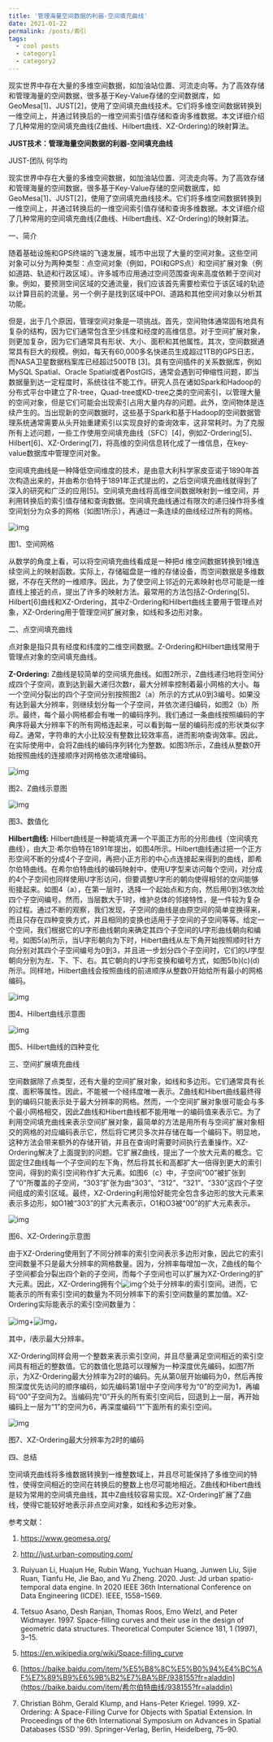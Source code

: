 ```yaml
---
title: '管理海量空间数据的利器-空间填充曲线'
date: 2021-01-22
permalink: /posts/索引
tags:
  - cool posts
  - category1
  - category2
---
```


现实世界中存在大量的多维空间数据，如加油站位置、河流走向等。为了高效存储和管理海量的空间数据，很多基于Key-Value存储的空间数据库，如GeoMesa[1]、JUST[2]，使用了空间填充曲线技术。它们将多维空间数据转换到一维空间上，并通过转换后的一维空间索引值存储和查询多维数据。本文详细介绍了几种常用的空间填充曲线(Z曲线、Hilbert曲线、XZ-Ordering)的映射算法。



**JUST技术：管理海量空间数据的利器-空间填充曲线**

JUST-团队 何华均

现实世界中存在大量的多维空间数据，如加油站位置、河流走向等。为了高效存储和管理海量的空间数据，很多基于Key-Value存储的空间数据库，如GeoMesa[1]、JUST[2]，使用了空间填充曲线技术。它们将多维空间数据转换到一维空间上，并通过转换后的一维空间索引值存储和查询多维数据。本文详细介绍了几种常用的空间填充曲线(Z曲线、Hilbert曲线、XZ-Ordering)的映射算法。

 

一、简介

随着基础设施和GPS终端的飞速发展，城市中出现了大量的空间对象。这些空间对象可以分为两种类型：点空间对象（例如，POI和GPS点）和空间扩展对象（例如道路、轨迹和行政区域）。许多城市应用通过空间范围查询来高度依赖于空间对象。例如，要预测空间区域的交通流量，我们应该首先需要检索位于该区域的轨迹以计算目前的流量。另一个例子是找到区域中POI、道路和其他空间对象以分析其功能。

 

但是，出于几个原因，管理空间对象是一项挑战。首先，空间物体通常固有地具有复杂的结构，因为它们通常包含至少纬度和经度的高维信息。对于空间扩展对象，则更加复杂，因为它们通常具有形状、大小、面积和其他属性。其次，空间数据通常具有巨大的规模。例如，每天有60,000多名快递员生成超过1TB的GPS日志，而NASA卫星数据档案库已经超过500TB [3]。具有空间插件的关系数据库，例如MySQL Spatial、Oracle Spatial或者PostGIS，通常会遇到可伸缩性问题，即当数据量到达一定程度时，系统往往不能工作。研究人员在诸如Spark和Hadoop的分布式平台中建立了R-tree，Quad-tree或KD-tree之类的空间索引，以管理大量的空间对象，但是它们可能会出现索引占用大量内存的问题。此外，空间物体是连续产生的。当出现新的空间数据时，这些基于Spark和基于Hadoop的空间数据管理系统通常需要从头开始重建索引以实现良好的查询效率，这非常耗时。为了克服所有上述问题，一些工作使用空间填充曲线（SFC）[4]，例如Z-Ordering[5]、Hilbert[6]、XZ-Ordering[7]，将高维的空间信息转化成了一维信息，在key-value数据库中管理空间对象。

 

空间填充曲线是一种降低空间维度的技术，是由意大利科学家皮亚诺于1890年首次构造出来的，并由希尔伯特于1891年正式提出的，之后空间填充曲线就得到了深入的研究和广泛的应用[5]。空间填充曲线将高维空间数据映射到一维空间，并利用转换后的索引值存储和查询数据。空间填充曲线通过有限次的递归操作将多维空间划分为众多的网格（如图1所示），再通过一条连续的曲线经过所有的网格。

![img](https://huajunge.github.io/academicpages/images/索引/clip_image002.png)

图1、空间网格

 

从数学的角度上看，可以将空间填充曲线看成是一种把d 维空间数据转换到1维连续空间上的映射函数。实际上，存储磁盘是一维的存储设备，而空间数据是多维数据，不存在天然的一维顺序。因此，为了使空间上邻近的元素映射也尽可能是一维直线上接近的点，提出了许多的映射方法。最常用的方法包括Z-Ordering[5]、Hilbert[6]曲线和XZ-Ordering，其中Z-Ordering和Hilbert曲线主要用于管理点对象，XZ-Ordering用于管理空间扩展对象，如线和多边形对象。

 

二、点空间填充曲线

点对象是指只具有经度和纬度的二维空间数据。Z-Ordering和Hilbert曲线常用于管理点对象的空间填充曲线。

 

**Z-Ordering:** Z曲线是较简单的空间填充曲线。如图2所示，Z曲线递归地将空间分成四个子空间，直到达到最大递归次数r，最大分辨率控制着最小网格的大小。每一个空间分裂出的四个子空间分别按照图2（a）所示的方式从0到3编号。如果没有达到最大分辨率，则继续划分每一个子空间，并依次递归编码，如图2（b）所示。最终，每个最小网格都会有唯一的编码序列。我们通过一条曲线按照编码的字典序将最大分辨率下的所有网格连起来，可以看到每一层的编码形成的形状类似字母Z。通常，字符串的大小比较没有整数比较效率高，进而影响查询效率。因此，在实际使用中，会将Z曲线的编码序列转化为整数。如图3所示，Z曲线从整数0开始按照曲线的连接顺序对网格依次递增编码。

 

![img](https://huajunge.github.io/academicpages/images/索引/clip_image004.jpg)

图2、Z曲线示意图

![img](https://huajunge.github.io/academicpages/images/索引/clip_image006.png)

图3、数值化

**Hilbert****曲线****:** Hilbert曲线是一种能填充满一个平面正方形的分形曲线（空间填充曲线），由大卫·希尔伯特在1891年提出，如图4所示。Hilbert曲线通过把一个正方形空间不断的分成4个子空间，再把小正方形的中心点连接起来得到的曲线，即希尔伯特曲线。在希尔伯特曲线的编码映射中，使用U字型来访问每个空间，对分成的4个子空间也同样使用U字形访问，但要调整U字形的朝向使得相邻的空间能够衔接起来。如图4（a），在第一层时，选择一个起始点和方向，然后用0到3依次给四个子空间编号。然而，当层数大于1时，维护总体的邻接特性，是一件较为复杂的过程。通过不断的观察，我们发现，子空间的曲线是由原空间的简单变换得来，而且只存在四种变换方式，并且相同的变换也适用于子空间的子空间等等。给定一个空间，我们根据它的U字形曲线朝向来确定其四个子空间的U字形曲线朝向和编号。如图5(a)所示，当U字形朝向为下时，Hibert曲线从左下角开始按照顺时针方向分别对其四个子空间编号为0到3，并且进一步划分四个子空间时，它们的U字型朝向分别为左、下、下、右。其它朝向的U字形变换和编号方式，如图5(b)(c)(d)所示。同样地，Hilbert曲线会按照曲线的前进顺序从整数0开始给所有最小的网格编码。

 

![img](https://huajunge.github.io/academicpages/images/索引/clip_image008.jpg)

图4、Hilbert曲线示意图

 

![img](https://huajunge.github.io/academicpages/images/索引/clip_image010.png)

图5、Hilbert曲线的四种变化

 

三、空间扩展填充曲线

空间数据除了点类型，还有大量的空间扩展对象，如线和多边形。它们通常具有长度、面积等属性。因此，不能被一个经纬度唯一表示。Z曲线和Hibert曲线最终得到的编码只能表示处于最大分辨率的网格。然而，一个空间扩展对象很可能会与多个最小网格相交，因此Z曲线和Hibert曲线都不能用唯一的编码值来表示它。为了利用空间填充曲线来表示空间扩展对象，最简单的方法是用所有与空间扩展对象相交的网格的对应编码表示它，然后将它拷贝多次并存储在每一个编码下。明显地，这种方法会带来额外的存储开销，并且在查询时需要时间执行去重操作。XZ-Ordering解决了上面提到的问题。它扩展Z曲线，提出了一个放大元素的概念。它固定住Z曲线每一个子空间的左下角，然后将其长和高都扩大一倍得到更大的索引空间，得到的索引空间称作扩大元素。如图6（c）中，子空间“00”被扩张到了“0”所覆盖的子空间，“303”扩张为由“303”、“312”、“321”、“330”这四个子空间组成的索引区域。最终，XZ-Ordering利用恰好能完全包含多边形的放大元素来表示多边形，如O1被“303”的扩大元素表示，O1和O3被“00”的扩大元素表示。

![img](https://huajunge.github.io/academicpages/images/索引/clip_image012.png)

图6、XZ-Ordering示意图

 

由于XZ-Ordering使用到了不同分辨率的索引空间表示多边形对象，因此它的索引空间数量不只是最大分辨率的网格数量。因为，分辨率每增加一次，Z曲线的每个子空间都会分裂出四个新的子空间，而每个子空间也可以扩展为XZ-Ordering的扩大元素。因此，XZ-Ordering拥有个![img](https://huajunge.github.io/academicpages/images/索引/clip_image014.png)个处于分辨率*i*的索引空间。进而，它能表示的所有索引空间的数量为不同分辨率下的索引空间数量的累加值。XZ-Ordering实际能表示的索引空间数量为：

![img](https://huajunge.github.io/academicpages/images/索引/clip_image016.png)+![img](https://huajunge.github.io/academicpages/images/索引/clip_image018.png)，

其中，*l*表示最大分辨率。

 

XZ-Ordering同样会用一个整数来表示索引空间，并且尽量满足空间相近的索引空间具有相近的整数值。它的数值化思路可以理解为一种深度优先编码，如图7所示，为XZ-Ordering最大分辨率为2时的编码。先从第0层开始编码为0，然后再按照深度优先访问的顺序编码，如先编码第1层中子空间序号为“0”的空间为1，再编码“00”子空间为2。当编码完“0”开头的所有索引空间后，回退到上一层，再开始编码上一层为“1”的空间为6，再深度编码“1”下面所有的索引空间。

![img](https://huajunge.github.io/academicpages/images/索引/clip_image020.png)

图7、XZ-Ordering最大分辨率为2时的编码

 

四、总结

空间填充曲线将多维数据转换到一维整数域上，并且尽可能保持了多维空间的特性，使得空间相近的空间在转换后的整数上也尽可能地相近。Z曲线和Hibert曲线是较为常用的空间填充曲线，其中Z曲线较容易实现。XZ-Ordering扩展了Z曲线，使得它能较好地表示非点空间对象，如线和多边形对象。

 

 

参考文献：

1. https://www.geomesa.org/

2. http://just.urban-computing.com/

3. Ruiyuan Li, Huajun He, Rubin Wang, Yuchuan Huang, Junwen Liu, Sijie Ruan, Tianfu He, Jie Bao, and Yu Zheng. 2020. Just: Jd urban spatio-temporal data engine. In 2020 IEEE 36th International Conference on Data Engineering (ICDE). IEEE, 1558–1569.

4. Tetsuo Asano, Desh Ranjan, Thomas Roos, Emo Welzl, and Peter Widmayer. 1997. Space-filling curves and their use in the design of geometric data structures. Theoretical Computer Science 181, 1 (1997), 3–15. 

5. https://en.wikipedia.org/wiki/Space-filling_curve

6. [https://baike.baidu.com/item/%E5%B8%8C%E5%B0%94%E4%BC%AF%E7%89%B9%E6%9B%B2%E7%BA%BF/938155?fr=aladdin](https://baike.baidu.com/item/希尔伯特曲线/938155?fr=aladdin)

7. Christian Böhm, Gerald Klump, and Hans-Peter Kriegel. 1999. XZ-Ordering: A Space-Filling Curve for Objects with Spatial Extension. In Proceedings of the 6th International Symposium on Advances in Spatial Databases (SSD '99). Springer-Verlag, Berlin, Heidelberg, 75–90.